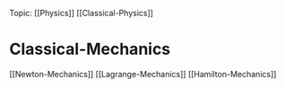 Topic: [[Physics]] [[Classical-Physics]]

# Classical-Mechanics
[[Newton-Mechanics]]
[[Lagrange-Mechanics]]
[[Hamilton-Mechanics]]
